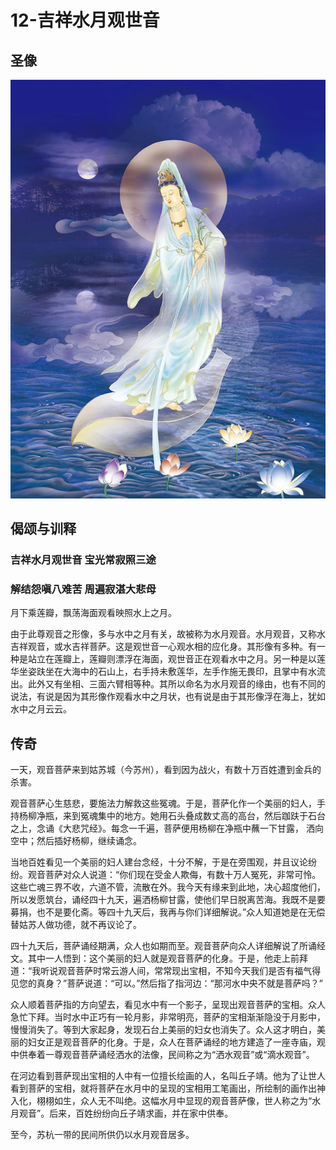 # 12-吉祥水月观世音

## 圣像

![](../../.gitbook/assets/12-ji-xiang-shui-yue-guan-shi-yin.jpg)

## 偈颂与训释

### 吉祥水月观世音 宝光常寂照三途

### 解结怨嗔八难苦 周遍寂湛大悲母

月下乘莲瓣，飘荡海面观看映照水上之月。

由于此尊观音之形像，多与水中之月有关，故被称为水月观音。水月观音，又称水吉祥观音，或水吉祥菩萨。这是观世音一心观水相的应化身。其形像有多种。有一种是站立在莲瓣上，莲瓣则漂浮在海面，观世音正在观看水中之月。另一种是以莲华坐姿趺坐在大海中的石山上，右手持未敷莲华，左手作施无畏印，且掌中有水流出。此外又有坐相、三面六臂相等种。其所以命名为水月观音的缘由，也有不同的说法，有说是因为其形像作观看水中之月状，也有说是由于其形像浮在海上，犹如水中之月云云。

## 传奇

一天，观音菩萨来到姑苏城（今苏州），看到因为战火，有数十万百姓遭到金兵的杀害。

观音菩萨心生慈悲，要施法力解救这些冤魂。于是，菩萨化作一个美丽的妇人，手持杨柳净瓶，来到冤魂集中的地方。她用石头叠成数丈高的高台，然后跏趺于石台之上，念诵《大悲咒经》。每念一千遍，菩萨便用杨柳在净瓶中蘸一下甘露， 洒向空中；然后插好杨柳，继续诵念。

当地百姓看见一个美丽的妇人建台念经，十分不解，于是在旁围观，并且议论纷纷。观音菩萨对众人说道：“你们现在受金人欺侮，有数十万人冤死，非常可怜。这些亡魂三界不收，六道不管，流散在外。我今天有缘来到此地，决心超度他们，所以发愿筑台，诵经四十九天，遍洒杨柳甘露，使他们早日脱离苦海。我既不是要募捐，也不是要化斋。等四十九天后，我再与你们详细解说。”众人知道她是在无偿替姑苏人做功德，就不再议论了。

四十九天后，菩萨诵经期满，众人也如期而至。观音菩萨向众人详细解说了所诵经文。其中一人悟到：这个美丽的妇人就是观音菩萨的化身。于是，他走上前拜道：“我听说观音菩萨时常云游人间，常常现出宝相，不知今天我们是否有福气得见您的真身？”菩萨说道：“可以。”然后指了指河边：“那河水中央不就是菩萨吗？”

众人顺着菩萨指的方向望去，看见水中有一个影子，呈现出观音菩萨的宝相。众人急忙下拜。当时水中正巧有一轮月影，非常明亮，菩萨的宝相渐渐隐没于月影中，慢慢消失了。等到大家起身，发现石台上美丽的妇女也消失了。众人这才明白，美丽的妇女正是观音菩萨的化身。于是，众人在菩萨诵经的地方建造了一座寺庙，观中供奉着一尊观音菩萨诵经洒水的法像，民间称之为“洒水观音”或“滴水观音”。

在河边看到菩萨现出宝相的人中有一位擅长绘画的人，名叫丘子靖。他为了让世人看到菩萨的宝相，就将菩萨在水月中的呈现的宝相用工笔画出，所绘制的画作出神入化，栩栩如生，众人无不叫绝。这幅水月中显现的观音菩萨像，世人称之为“水月观音”。后来，百姓纷纷向丘子靖求画，并在家中供奉。

至今，苏杭一带的民间所供仍以水月观音居多。

